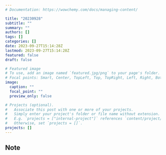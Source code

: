 ```yaml
---
# Documentation: https://wowchemy.com/docs/managing-content/

title: "20230928"
subtitle: ""
summary: ""
authors: []
tags: []
categories: []
date: 2023-09-27T15:14:28Z
lastmod: 2023-09-27T15:14:28Z
featured: false
draft: false

# Featured image
# To use, add an image named `featured.jpg/png` to your page's folder.
# Focal points: Smart, Center, TopLeft, Top, TopRight, Left, Right, BottomLeft, Bottom, BottomRight.
image:
  caption: ""
  focal_point: ""
  preview_only: false

# Projects (optional).
#   Associate this post with one or more of your projects.
#   Simply enter your project's folder or file name without extension.
#   E.g. `projects = ["internal-project"]` references `content/project/deep-learning/index.md`.
#   Otherwise, set `projects = []`.
projects: []
---
```


## Note

